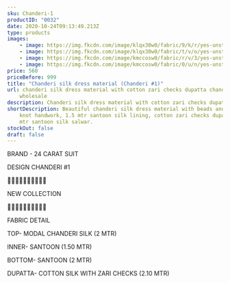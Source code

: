 ```yaml
---
sku: Chanderi-1
productID: "0032"
date: 2020-10-24T09:13:49.213Z
type: products
images:
    - image: https://img.fkcdn.com/image/klqx30w0/fabric/9/k/r/yes-unstitched-chanderi-1-sun-fashion-and-lifestyle-original-imagystvyrvtnhba.jpeg
    - image: https://img.fkcdn.com/image/klqx30w0/fabric/t/v/o/yes-unstitched-chanderi-1-sun-fashion-and-lifestyle-original-imagystvye6vfxvz.jpeg
    - image: https://img.fkcdn.com/image/kmccosw0/fabric/r/v/3/yes-unstitched-chanderi-1-sun-fashion-and-lifestyle-original-imagf9nqjwqvsqmg.jpeg
    - image: https://img.fkcdn.com/image/kmccosw0/fabric/0/u/n/yes-unstitched-chanderi-1-sun-fashion-and-lifestyle-original-imagf9nqfnxeujuy.jpeg
price: 560
priceBefore: 999
title: "Chanderi silk dress material (Chanderi #1)"
url: chanderi silk dress material with cotton zari checks dupatta chanderi1
    wholesale
description: Chanderi silk dress material with cotton zari checks dupatta and 2 mtr salwar
shortDescription: Beautiful chanderi silk dress material with beads and french
    knot handwork, 1.5 mtr santoon silk lining, cotton zari checks dupatta and 2
    mtr santoon silk salwar.
stockOut: false
draft: false
---
```


BRAND - 24 CARAT SUIT

DESIGN CHANDERI #1

💐💐💐💐💐💐💐💐💐💐

NEW COLLECTION

🌷🌷🌷🌷🌷🌷🌷🌷🌷🌷

FABRIC DETAIL

TOP- MODAL CHANDERI SILK (2 MTR)

INNER- SANTOON (1.50 MTR)

BOTTOM- SANTOON (2 MTR)

DUPATTA- COTTON SILK WITH ZARI CHECKS (2.10 MTR)
